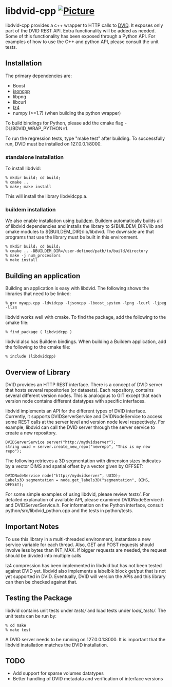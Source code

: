 # libdvid-cpp [![Picture](https://raw.github.com/janelia-flyem/janelia-flyem.github.com/master/images/HHMI_Janelia_Color_Alternate_180x40.png)](http://www.janelia.org)

libdvid-cpp provides a c++ wrapper to HTTP calls to
[DVID](https://github.com/janelia-flyem/dvid).
It exposes only part of the DVID REST API.  Extra functionality
will be added as needed.  Some of this functionality has been exposed
through a Python API.  For examples of how to use the C++ and python API, please consult the unit tests.

## Installation

The primary dependencies are:

* Boost
* [jsoncpp](https://github.com/open-source-parsers/jsoncpp.git)
* libpng
* libcurl
* [lz4](https://github.com/Cyan4973/lz4)
* numpy (>=1.7) (when building the python wrapper)

To build bindings for Python, please add the cmake flag -DLIBDVID_WRAP_PYTHON=1.

To run the regression tests, type "make test" after building.  To successfully
run, DVID must be installed on 127.0.0.1:8000.

### standalone installation

To install libdvid:

    % mkdir build; cd build;
    % cmake ..
    % make; make install

This will install the library libdvidcpp.a.

### buildem installation

We also enable installation using [buildem](https://github.com/janelia-flyem/buildem).
Buildem automatically builds all of libdvid dependencies and installs
the library to ${BUILDEM_DIR}/lib and cmake modules to ${BUILDEM_DIR}/lib/libdvid. 
The downside are that programs that use the library must be built
in this environment.

    % mkdir build; cd build;
    % cmake .. -DBUILDEM_DIR=/user-defined/path/to/build/directory
    % make -j num_processors
    % make install


## Building an application

Building an application is easy with libdvid.  The following shows the libraries
that need to be linked:

    % g++ myapp.cpp -ldvidcpp -ljsoncpp -lboost_system -lpng -lcurl -ljpeg -llz4

libdvid works well with cmake.  To find the package, add the following to the cmake file:
    
    % find_package ( libdvidcpp )

libdvid also has Buildem bindings.  When building a Buildem application,
add the following to the cmake file:
    
    % include (libdvidcpp)


## Overview of Library
DVID provides an HTTP REST interface.  There is a concept of DVID server
that hosts several repositories (or datasets).  Each repository, contains
several different version nodes.  This is analogous to GIT except that
each version node contains different datatypes with specific interfaces.

libdvid implements an API for the different types of DVID interface.  Currently,
it supports DVIDServerService and DVIDNodeService to access some REST
calls at the server level and version node level respectively.  For example,
libdvid can call the DVID server through the server service to
create a new repository.

    DVIDServerService server("http://mydvidserver");
    string uuid = server.create_new_repo("newrepo", "This is my new repo");

The following retrieves a 3D segmentation with dimension sizes indicates by a vector
DIMS and spatial offset by a vector given by OFFSET:

    DVIDNodeService node("http://mydvidserver", UUID);
    Labels3D segmentation = node.get_labels3D("segmentation", DIMS, OFFSET);

For some simple examples of using libdvid, please review *tests/*.  For
detailed explanation of available API, please examined DVIDNodeService.h
and DVIDServerService.h.  For information on the Python interface,
consult python/src/libdvid_python.cpp and the tests in python/tests.

## Important Notes

To use this library in a multi-threaded environment,
instantiate a new service variable for each thread.  Also, GET and POST
requests should involve less bytes than INT_MAX.  If bigger requests
are needed, the request should be divided into multiple calls

lz4 compression has been implemented in libdvid but has not been tested
against DVID yet.  libdvid also implements a labelblk block get/put that
is not yet supported in DVID.  Eventually, DVID will version the APIs
and this library can then be checked against that.
 
## Testing the Package
libdvid contains unit tests under *tests/* and load tests under *load_tests/*.
The unit tests can be run by:

    % cd make
    % make test

A DVID server needs to be running on 127.0.0.1:8000.  It is important
that the libdvid installation matches the DVID installation.

## TODO

* Add support for sparse volumes datatypes
* Better handling of DVID metadata and verification of interface versions

